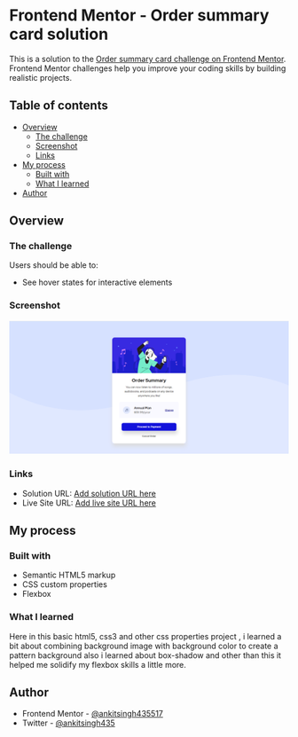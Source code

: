 # Frontend Mentor - Order summary card solution

This is a solution to the [Order summary card challenge on Frontend Mentor](https://www.frontendmentor.io/challenges/order-summary-component-QlPmajDUj). Frontend Mentor challenges help you improve your coding skills by building realistic projects. 

## Table of contents

- [Overview](#overview)
  - [The challenge](#the-challenge)
  - [Screenshot](#screenshot)
  - [Links](#links)
- [My process](#my-process)
  - [Built with](#built-with)
  - [What I learned](#what-i-learned)
- [Author](#author)


## Overview

### The challenge

Users should be able to:

- See hover states for interactive elements

### Screenshot

![](./images/screenshot.png)


### Links

- Solution URL: [Add solution URL here](https://your-solution-url.com)
- Live Site URL: [Add live site URL here](https://your-live-site-url.com)

## My process

### Built with

- Semantic HTML5 markup
- CSS custom properties
- Flexbox

### What I learned

Here in this basic html5, css3 and other css properties project , i learned a bit about combining background image with background color to create a pattern background also i learned about box-shadow and other than this it helped me solidify my flexbox skills a little more. 


## Author

- Frontend Mentor - [@ankitsingh435517](https://www.frontendmentor.io/profile/ankitsingh435517)
- Twitter - [@ankitsingh435](https://www.twitter.com/ankitsingh435)


